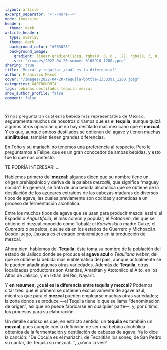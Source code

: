 ```yaml
---
layout: article
excerpt_separator: "<!--more-->"
mode: immersive
header:
  theme: dark
article_header:
  type: overlay
  theme: dark
  background_color: "#203028"
  background_image:
    gradient: linear-gradient(1deg, rgba(0, 0, 0 , .7), rgba(8, 3, 8, .9))
    src: "/images/2022-04-20-summer-3106910_1280.jpeg"
sharing: true
title: 'Mezcal y tequila: ¿cuál es la diferencia?'
author: Francisco Massé
cover: "/images/2022-04-20-tequila-bottle-1353391_1280.jpeg"
categories: GASTRONOMIA
tags: bebidas destilados tequila mezcal
show_author_profile: false
comment: false

---
```

Si nos preguntaran cuál es la bebida más representativa de México, seguramente muchos de nosotros diríamos que es el **tequila**, aunque quizá algunos otros opinarían que no hay destilado más mexicano que el **mezcal**. Y es que, aunque ambos destilados se obtienen del agave y tienen muchas **similitudes**, también tienen grandes diferencias.

En Toño y su mariachi no tenemos una preferencia al respecto. Pero le preguntamos a Felipe, que es un gran conocedor de ambas bebidas, y esto fue lo que nos contestó.

TE PODRÍA INTERESAR: ...

Hablemos primero del **mezcal**: algunos dicen que su nombre tiene un origen prehispánico y deriva de la palabra _mezcalli_, que significa “maguey cocido”. En general, se trata de una bebida alcohólica que se obtiene de la destilación de los azucares extraídos de las cabezas maduras de diversos tipos de agave, las cuales previamente son cocidas y sometidas a un proceso de fermentación alcohólica.

Entre los muchos tipos de agave que se usan para producir mezcal están: el Espadín o _Angustifolia_, el más común y popular; el _Potaorum_, del que se obtiene el mezcal conocido como Tobalá; el _Karwinskii_ o madre Cuixe; el _Cupreata_ o papalote, que se da en los estados de Guerrero y Michoacán. Desde luego, Oaxaca es el estado emblemático en la producción de mezcal.

Ahora bien, hablemos del **Tequila**: éste toma su nombre de la población del estado de Jalisco donde se produce el **agave azul** o _Tequilana weber_, del que se obtiene la bebida más emblemática del país, aunque actualmente se le pueden añadir algunas otras variedades. Además de **Tequila**, otras localidades productoras son Arandas, Amatitán y Atotonilco el Alto, en los Altos de Jalisco, y en Ixtlán del Río, Nayarit.

Y **en resumen, ¿cuál es la diferencia entre tequila y mezcal?** Podemos citar tres: que el primero se obtienen exclusivamente de agave azul, mientras que para el **mezcal** pueden emplearse muchas otras variedades; la zona donde se produce —el Tequila tiene lo que se llama “denominación de origen”, así que no puede fabricarse en cualquier parte—, y, por último, los procesos para su elaboración.

Un detalle curioso es que, en estricto sentido, un **tequila** es también un **mezcal**, pues cumple con la definición de ser una bebida alcohólica obtenida de la fermentación y destilación de cabezas de agave. Ya lo dice la canción: “De Cocula es el mariachi, de Tecalitlán los sones, de San Pedro su cantar, de Tequila su mezcal…”, ¿cómo la ves?